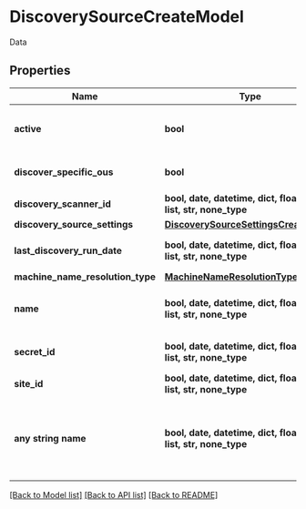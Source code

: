 # DiscoverySourceCreateModel

Data

## Properties
Name | Type | Description | Notes
------------ | ------------- | ------------- | -------------
**active** | **bool** | Is discovery source active | [optional] 
**discover_specific_ous** | **bool** | Discover specific OUs | [optional] 
**discovery_scanner_id** | **bool, date, datetime, dict, float, int, list, str, none_type** | Discovery scanner ID | [optional] 
**discovery_source_settings** | [**DiscoverySourceSettingsCreateModel**](DiscoverySourceSettingsCreateModel.md) |  | [optional] 
**last_discovery_run_date** | **bool, date, datetime, dict, float, int, list, str, none_type** | Last discovery run date | [optional] 
**machine_name_resolution_type** | [**MachineNameResolutionType**](MachineNameResolutionType.md) |  | [optional] 
**name** | **bool, date, datetime, dict, float, int, list, str, none_type** | The discovery source naame | [optional] 
**secret_id** | **bool, date, datetime, dict, float, int, list, str, none_type** | Discovery Secret credential | [optional] 
**site_id** | **bool, date, datetime, dict, float, int, list, str, none_type** | The site ID | [optional] 
**any string name** | **bool, date, datetime, dict, float, int, list, str, none_type** | any string name can be used but the value must be the correct type | [optional]

[[Back to Model list]](../README.md#documentation-for-models) [[Back to API list]](../README.md#documentation-for-api-endpoints) [[Back to README]](../README.md)


